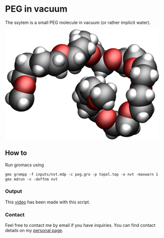 # PEG in vacuum

The ssytem is a small PEG molecule in vacuum (or rather implicit water).

![PEG in vacuum](./PEG.jpg)

## How to

Run gromacs using  

```
gmx grompp -f inputs/nvt.mdp -c peg.gro -p topol.top -o nvt -maxwarn 1
gmx mdrun -v -deffnm nvt
```

### Output

This [video](https://youtu.be/8ldIHP175TI) has been made with this script.

### Contact

Feel free to contact me by email if you have inquiries. You can find contact details on my [personal page](https://simongravelle.github.io/).



